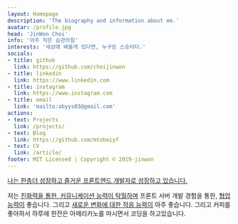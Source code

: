 ```yaml
---
layout: Homepage
description: 'The biography and information about me.'
avatar: /profile.jpg
head: 'JinWon Choi'
info: '아주 작은 습관의힘'
interests: '세상에 배울게 있다면, 누구든 스승이다.'
socials:
- title: github
  link: https://github.com/choijinwon
- title: linkedin
  link: https://www.linkedin.com
- title: instagram
  link: https://www.instagram.com
- title: email
  link: 'mailto:abyys83@gmail.com'
actions:
- text: Projects
  link: /projects/
- text: Blog
  link: https://github.com/mtobeiyf
- text: CV
  link: /article/
footer: MIT Licensed | Copyright © 2019-jinwon 
---
```


[나는 한층더 성장하고 즐거운 프론트엔드 개발자로 성장하고 있습니다.](https://github.com/choijinwon) 

 저는 [친화력을 통한, 커뮤니케이션 능력이 탁월하며]()
 프론트 서버 개발 경험을 통한, [협업 능력이]() 좋습니다. 
 그리고 [새로운 변화에 대한 적응 능력이]() 아주 좋습니다.
 그리고 커피를 좋아하서 하루에 한잔은 아메리카노를 마시면서
 코딩을 하고있습니다.
